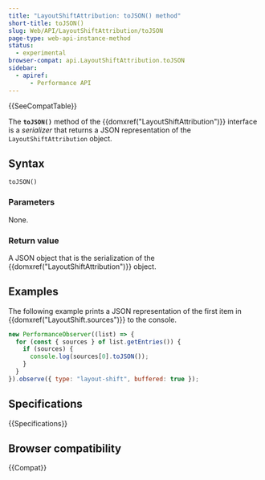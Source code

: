 ```yaml
---
title: "LayoutShiftAttribution: toJSON() method"
short-title: toJSON()
slug: Web/API/LayoutShiftAttribution/toJSON
page-type: web-api-instance-method
status:
  - experimental
browser-compat: api.LayoutShiftAttribution.toJSON
sidebar:
  - apiref:
      - Performance API
---
```


{{SeeCompatTable}}

The **`toJSON()`** method of the {{domxref("LayoutShiftAttribution")}} interface is a _serializer_ that returns a JSON representation of the `LayoutShiftAttribution` object.

## Syntax

```js-nolint
toJSON()
```

### Parameters

None.

### Return value

A JSON object that is the serialization of the {{domxref("LayoutShiftAttribution")}} object.

## Examples

The following example prints a JSON representation of the first item in {{domxref("LayoutShift.sources")}} to the console.

```js
new PerformanceObserver((list) => {
  for (const { sources } of list.getEntries()) {
    if (sources) {
      console.log(sources[0].toJSON());
    }
  }
}).observe({ type: "layout-shift", buffered: true });
```

## Specifications

{{Specifications}}

## Browser compatibility

{{Compat}}

